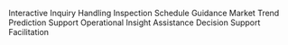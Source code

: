 Interactive Inquiry Handling
Inspection Schedule Guidance
Market Trend Prediction Support
Operational Insight Assistance
Decision Support Facilitation